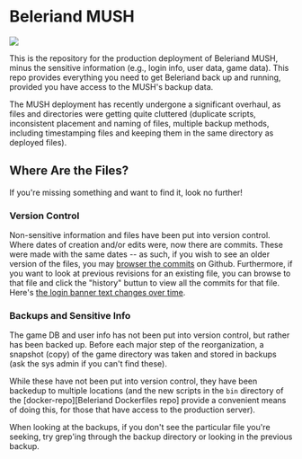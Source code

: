 # Beleriand MUSH

[![][logo]][logo]

This is the repository for the production deployment of Beleriand MUSH, minus
the sensitive information (e.g., login info, user data, game data). This repo
provides everything you need to get Beleriand back up and running, provided you
have access to the MUSH's backup data.

The MUSH deployment has recently undergone a significant overhaul, as files and
directories were getting quite cluttered (duplicate scripts, inconsistent 
placement and naming of files, multiple backup methods, including timestamping 
files and keeping them in the same directory as deployed files).


## Where Are the Files?

If you're missing something and want to find it, look no further!

### Version Control

Non-sensitive information and files have been put into version control. Where
dates of creation and/or edits were, now there are commits. These were made 
with the same dates -- as such, if you wish to see an older version of the 
files, you may [browser the commits][commits] on Github. Furthermore,
if you want to look at previous revisions for an existing file, you can 
browse to that file and click the "history" buttun to view all the commits for
that file. Here's [the login banner text changes over time][banner-changes].

### Backups and Sensitive Info

The game DB and user info has not been put into version control, but rather 
has been backed up. Before each major step of the reorganization, a snapshot 
(copy) of the game directory was taken and stored in backups (ask the sys 
admin if you can't find these). 

While these have not been put into version control, they have been backedup
to multiple locations (and the new scripts in the `bin` directory of the
[docker-repo][Beleriand Dockerfiles repo] provide a convenient means of 
doing this, for those that have access to the production server).

When looking at the backups, if you don't see the particular file you're
seeking, try grep'ing through the backup directory or looking in the 
previous backup.


<!-- Named page links below: /-->

[logo]: https://avatars1.githubusercontent.com/u/36963686
[docker-repo]: https://github.com/beleriand-mush/docker
[commits]: https://github.com/beleriand-mush/deployment/commits/master
[banner-changes]: https://github.com/beleriand-mush/deployment/commits/master/game/txt/connect.txt

